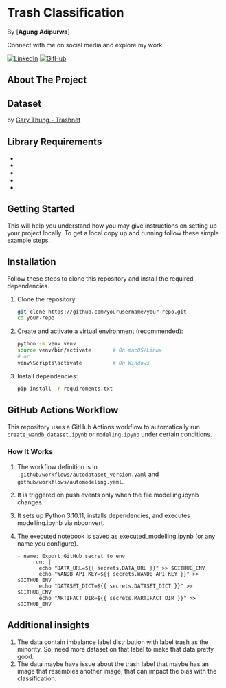 # Trash Classification

By [<b>Agung Adipurwa</b>]

Connect with me on social media and explore my work:

[![LinkedIn](https://img.shields.io/badge/LinkedIn-Connect-blue?style=flat-square&logo=linkedin)](https://www.linkedin.com/in/agungadipurwa)
[![GitHub](https://img.shields.io/badge/GitHub-Follow-181717?style=flat-square&logo=github)](https://github.com/agungadipurwa)
<!---
[![Medium](https://img.shields.io/badge/Medium-Follow-03a57a?style=flat-square&logo=medium)](https://medium.com/@kalyanmurapaka274)
[![Twitter](https://img.shields.io/twitter/follow/KalyanM45?style=social)](https://twitter.com/KalyanM45)
[![Sponsor Hema Kalyan Murapaka](https://img.shields.io/badge/Sponsor-Hema_Kalyan-28a745?style=flat-square&logo=github-sponsors)](https://github.com/sponsors/KalyanMurapaka45)
**Special Thanks to GitHub Sponsors**
-->

## About The Project

## Dataset
by [Gary Thung - Trashnet](http://www.github.com/garythung/trashnet)

## Library Requirements

 -
 -
 -
 -
 -

## Getting Started

This will help you understand how you may give instructions on setting up your project locally.
To get a local copy up and running follow these simple example steps.

## Installation
Follow these steps to clone this repository and install the required dependencies.
1. Clone the repository:
   ```bash
   git clone https://github.com/yourusername/your-repo.git
   cd your-repo
   ```
2. Create and activate a virtual environment (recommended):
   ```bash
   python -m venv venv
   source venv/bin/activate       # On macOS/Linux
   # or
   venv\Scripts\activate          # On Windows
   ```

3. Install dependencies:
   ```bash
   pip install -r requirements.txt
   ```

## GitHub Actions Workflow
This repository uses a GitHub Actions workflow to automatically run `create_wandb_dataset.ipynb` or `modeling.ipynb` under certain conditions.

### How It Works
1. The workflow definition is in `.github/workflows/autodataset_version.yaml` and `github/workflows/automodeling.yaml`.
2. It is triggered on push events only when the file modelling.ipynb changes.
3. It sets up Python 3.10.11, installs dependencies, and executes modelling.ipynb via nbconvert.
4. The executed notebook is saved as executed_modelling.ipynb (or any name you configure).

   ```
   - name: Export GitHub secret to env
        run: |
          echo "DATA_URL=${{ secrets.DATA_URL }}" >> $GITHUB_ENV
          echo "WANDB_API_KEY=${{ secrets.WANDB_API_KEY }}" >> $GITHUB_ENV
          echo "DATASET_DICT=${{ secrets.DATASET_DICT }}" >> $GITHUB_ENV
          echo "ARTIFACT_DIR=${{ secrets.MARTIFACT_DIR }}" >> $GITHUB_ENV
   ```

## Additional insights
1. The data contain imbalance label distribution with label trash as the minority. So, need more dataset on that label to make that data pretty good.
2. The data maybe have issue about the trash label that maybe has an image that resembles another image, that can impact the bias with the classification.